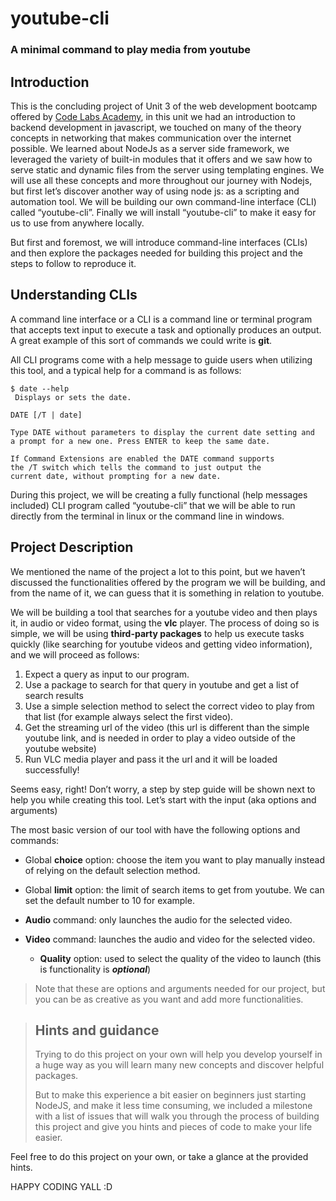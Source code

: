 # youtube-cli
### A minimal command to play media from youtube

## Introduction
This is the concluding project of Unit 3 of the web development bootcamp offered by [Code Labs Academy](https://codelabsacademy.com), in this unit we had an introduction to backend development in javascript, we touched on many of the theory concepts in networking that makes communication over the internet possible. We learned about NodeJs as a server side framework, we leveraged the variety of built-in modules that it offers and we saw how to serve static and dynamic files from the server using templating engines. We will use all these concepts and more throughout our journey with Nodejs, but first let’s discover another way of using node js: as a scripting and automation tool. We will be building our own command-line interface (CLI) called “youtube-cli”. Finally we will install “youtube-cli” to make it easy for us to use from anywhere locally.

But first and foremost, we will introduce command-line interfaces (CLIs) and then explore the packages needed for building this project and the steps to follow to reproduce it.

## Understanding CLIs
A command line interface or a CLI is a command line or terminal program that accepts text input to execute a task and optionally produces an output. A great example of this sort of commands we could write is **git**.

All CLI programs come with a help message to guide users when utilizing this tool, and a typical help for a command is as follows:
```
$ date --help
 Displays or sets the date.

DATE [/T | date]

Type DATE without parameters to display the current date setting and
a prompt for a new one. Press ENTER to keep the same date.

If Command Extensions are enabled the DATE command supports
the /T switch which tells the command to just output the
current date, without prompting for a new date.
```
During this project, we will be creating a fully functional (help messages included) CLI program called “youtube-cli” that we will be able to run directly from the terminal in linux or the command line in windows.

## Project Description
We mentioned the name of the project a lot to this point, but we haven’t discussed the functionalities offered by the program we will be building, and from the name of it, we can guess that it is something in relation to youtube.

We will be building a tool that searches for a youtube video and then plays it, in audio or video format, using the **vlc** player. The process of doing so is simple, we will be using **third-party packages** to help us execute tasks quickly (like searching for youtube videos and getting video information), and we will proceed as follows:

1. Expect a query as input to our program.
2. Use a package to search for that query in youtube and get a list of search results
3. Use a simple selection method to select the correct video to play from that list (for example always select the first video).
4. Get the streaming url of the video (this url is different than the simple youtube link, and is needed in order to play a video outside of the youtube website)
5. Run VLC media player and pass it the url and it will be loaded successfully!

Seems easy, right! 
Don’t worry, a step by step guide will be shown next to help you while creating this tool. Let’s start with the input (aka options and arguments)

The most basic version of our tool with have the following options and commands:
- Global **choice** option:  choose the item you want to play manually instead of relying on the default selection method.
- Global **limit** option: the limit of search items to get from youtube. We can set the default number to 10 for example.

- **Audio** command: only launches the audio for the selected video.
- **Video** command: launches the audio and video for the selected video.
  - **Quality** option: used to select the quality of the video to launch (this is functionality is ***optional***)
 
> Note that these are options and arguments needed for our project, but you can be as creative as you want and add more functionalities. 

> ## Hints and guidance
> Trying to do this project on your own will help you develop yourself in a huge way as you will learn many new concepts and discover helpful packages.
> 
> But to make this experience a bit easier on beginners just starting NodeJS, and make it less time consuming, we included a milestone with a list of issues that will walk you through the process of building this project and give you hints and pieces of code to make your life easier.

Feel free to do this project on your own, or take a glance at the provided hints.

HAPPY CODING YALL :D
